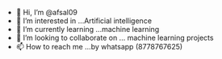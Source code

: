 - 👋 Hi, I’m @afsal09
- 👀 I’m interested in ...Artificial intelligence
- 🌱 I’m currently learning ...machine learning
- 💞️ I’m looking to collaborate on ... machine learning projects 
- 📫 How to reach me ...by whatsapp (8778767625)

<!---
afsal09/afsal09 is a ✨ special ✨ repository because its `README.md` (this file) appears on your GitHub profile.
You can click the Preview link to take a look at your changes.
--->
